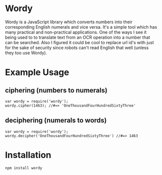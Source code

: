 Wordy
=====

Wordy is a JavaScript library which converts numbers into their corresponding
English numerals and vice versa. It's a simple tool which has many practical
and non-practical applications. One of the ways I see it being used to to
translate text from an OCR operation into a number that can be searched. 
Also I figured it could be cool to replace url id's with just for the sake of
security since robots can't read English that well (unless they too use Wordy).

Example Usage
=============

ciphering (numbers to numerals)
---------------------------------
	var wordy = require('wordy');
	wordy.cipher(1463); //#=> 'OneThousandFourHundredSixtyThree'

deciphering (numerals to words)
-------------------------------
	var wordy = require('wordy');
	wordy.decipher('OneThousandFourHundredSixtyThree') //#=> 1463

Installation
============

	npm install wordy